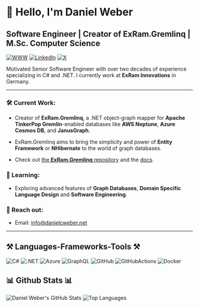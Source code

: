 
# 👋 Hello, I'm Daniel Weber

## Software Engineer | Creator of ExRam.Gremlinq | M.Sc. Computer Science

[![WWW](https://img.shields.io/badge/danielcweber.net-F07427?style=for-the-badge&logoColor=white)](https://danielcweber.net)
[![LinkedIn](https://img.shields.io/badge/%2Fdanielcweber-0077B5?style=for-the-badge&logo=linkedin&logoColor=white)](https://www.linkedin.com/in/danielcweber/)
[![X](https://img.shields.io/badge/%40danielcweber-1DA1F2?style=for-the-badge&logo=x&logoColor=white)](https://x.com/danielcweber)

Motivated Senior Software Engineer with over two decades of experience specializing in C# and .NET. I currently work at **ExRam Innovations** in Germany.

---

### 🛠️ Current Work:
- Creator of **ExRam.Gremlinq**, a .NET object-graph mapper for **Apache TinkerPop Gremlin**-enabled databases like **AWS Neptune**, **Azure Cosmos DB**, and **JanusGraph**. 

- ExRam.Gremlinq aims to bring the simplicity and power of **Entity Framework** or **NHibernate** to the world of graph databases.

- Check out [the **ExRam.Gremlinq** repository](https://github.com/Gremlinq/ExRam.Gremlinq) and the [docs](https://docs.gremlinq.net).

### 🌱 Learning:
- Exploring advanced features of **Graph Databases**, **Domain Specific Language Design** and **Software Engineering**.

### 📧 Reach out:
- Email: info@danielcweber.net
  
---

## ⚒️ Languages-Frameworks-Tools ⚒️
![C#](https://skillicons.dev/icons?i=cs)
![.NET](https://skillicons.dev/icons?i=dotnet)
![Azure](https://skillicons.dev/icons?i=azure)
![GraphQL](https://skillicons.dev/icons?i=graphql)
![GitHub](https://skillicons.dev/icons?i=github)
![GitHubActions](https://skillicons.dev/icons?i=githubactions)
![Docker](https://skillicons.dev/icons?i=docker)


## 📊 Github Stats 📊

![Daniel Weber's GitHub Stats](https://github-readme-stats.vercel.app/api?username=danielcweber&show_icons=true&theme=radical)
![Top Languages](https://github-readme-stats.vercel.app/api/top-langs/?username=danielcweber&show_icons=true&theme=radical)
